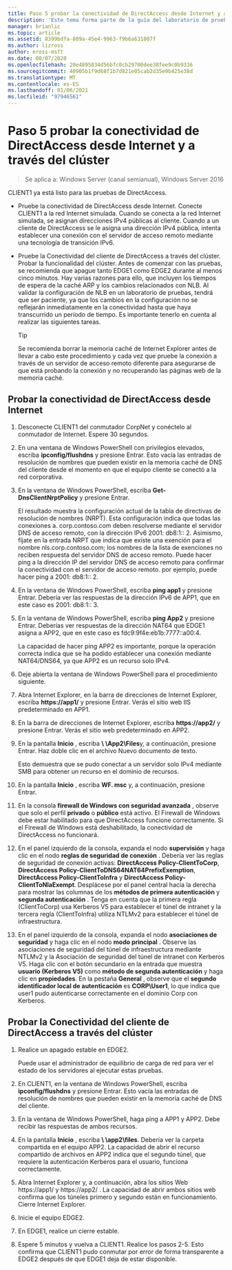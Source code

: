 ```yaml
---
title: Paso 5 probar la conectividad de DirectAccess desde Internet y a través del clúster
description: 'Este tema forma parte de la guía del laboratorio de pruebas: demostración de DirectAccess en un clúster con Windows NLB para Windows Server 2016'
manager: brianlic
ms.topic: article
ms.assetid: 8399bdfa-809a-45e4-9963-f9b6a631007f
ms.author: lizross
author: eross-msft
ms.date: 08/07/2020
ms.openlocfilehash: 20e4895834d56bfc0cb29700dee38fee9c0b9336
ms.sourcegitcommit: 40905b1f9d68f1b7d821e05cab2d35e9b425e38d
ms.translationtype: MT
ms.contentlocale: es-ES
ms.lasthandoff: 01/06/2021
ms.locfileid: "97946561"
---
```

# <a name="step-5-test-directaccess-connectivity-from-the-internet-and-through-the-cluster"></a>Paso 5 probar la conectividad de DirectAccess desde Internet y a través del clúster

>Se aplica a: Windows Server (canal semianual), Windows Server 2016

CLIENT1 ya está listo para las pruebas de DirectAccess.

- Pruebe la conectividad de DirectAccess desde Internet. Conecte CLIENT1 a la red Internet simulada. Cuando se conecta a la red Internet simulada, se asignan direcciones IPv4 públicas al cliente. Cuando a un cliente de DirectAccess se le asigna una dirección IPv4 pública, intenta establecer una conexión con el servidor de acceso remoto mediante una tecnología de transición IPv6.

- Pruebe la Conectividad del cliente de DirectAccess a través del clúster. Probar la funcionalidad del clúster. Antes de comenzar con las pruebas, se recomienda que apague tanto EDGE1 como EDGE2 durante al menos cinco minutos. Hay varias razones para ello, que incluyen los tiempos de espera de la caché ARP y los cambios relacionados con NLB. Al validar la configuración de NLB en un laboratorio de pruebas, tendrá que ser paciente, ya que los cambios en la configuración no se reflejarán inmediatamente en la conectividad hasta que haya transcurrido un período de tiempo. Es importante tenerlo en cuenta al realizar las siguientes tareas.

    > [!TIP]
    > Se recomienda borrar la memoria caché de Internet Explorer antes de llevar a cabo este procedimiento y cada vez que pruebe la conexión a través de un servidor de acceso remoto diferente para asegurarse de que está probando la conexión y no recuperando las páginas web de la memoria caché.

## <a name="test-directaccess-connectivity-from-the-internet"></a>Probar la conectividad de DirectAccess desde Internet

1. Desconecte CLIENT1 del conmutador CorpNet y conéctelo al conmutador de Internet. Espere 30 segundos.

2. En una ventana de Windows PowerShell con privilegios elevados, escriba **ipconfig/flushdns** y presione Entrar. Esto vacía las entradas de resolución de nombres que pueden existir en la memoria caché de DNS del cliente desde el momento en que el equipo cliente se conectó a la red corporativa.

3. En la ventana de Windows PowerShell, escriba **Get-DnsClientNrptPolicy** y presione Entrar.

   El resultado muestra la configuración actual de la tabla de directivas de resolución de nombres (NRPT). Esta configuración indica que todas las conexiones a. corp.contoso.com deben resolverse mediante el servidor DNS de acceso remoto, con la dirección IPv6 2001: db8:1:: 2. Asimismo, fíjate en la entrada NRPT que indica que existe una exención para el nombre nls.corp.contoso.com; los nombres de la lista de exenciones no reciben respuesta del servidor DNS de acceso remoto. Puede hacer ping a la dirección IP del servidor DNS de acceso remoto para confirmar la conectividad con el servidor de acceso remoto. por ejemplo, puede hacer ping a 2001: db8:1:: 2.

4. En la ventana de Windows PowerShell, escriba **ping app1** y presione Entrar. Debería ver las respuestas de la dirección IPv6 de APP1, que en este caso es 2001: db8:1:: 3.

5. En la ventana de Windows PowerShell, escriba **ping App2** y presione Entrar. Deberías ver respuestas de la dirección NAT64 que EDGE1 asigna a APP2, que en este caso es fdc9:9f4e:eb1b:7777::a00:4.

   La capacidad de hacer ping APP2 es importante, porque la operación correcta indica que se ha podido establecer una conexión mediante NAT64/DNS64, ya que APP2 es un recurso solo IPv4.

6. Deje abierta la ventana de Windows PowerShell para el procedimiento siguiente.

7. Abra Internet Explorer, en la barra de direcciones de Internet Explorer, escriba **https://app1/** y presione Entrar. Verás el sitio web IIS predeterminado en APP1.

8. En la barra de direcciones de Internet Explorer, escriba **https://app2/** y presione Entrar. Verás el sitio web predeterminado en APP2.

9. En la pantalla **Inicio** , escriba <strong> \\ \App2\Files</strong>y, a continuación, presione Entrar. Haz doble clic en el archivo Nuevo documento de texto.

    Esto demuestra que se pudo conectar a un servidor solo IPv4 mediante SMB para obtener un recurso en el dominio de recursos.

10. En la pantalla **Inicio** , escriba **WF. msc** y, a continuación, presione Entrar.

11. En la consola **firewall de Windows con seguridad avanzada** , observe que solo el perfil **privado** o **público** está activo. El Firewall de Windows debe estar habilitado para que DirectAccess funcione correctamente. Si el Firewall de Windows está deshabilitado, la conectividad de DirectAccess no funcionará.

12. En el panel izquierdo de la consola, expanda el nodo **supervisión** y haga clic en el nodo **reglas de seguridad de conexión** . Debería ver las reglas de seguridad de conexión activas: **DirectAccess Policy-ClientToCorp**, **DirectAccess Policy-ClientToDNS64NAT64PrefixExemption**, **DirectAccess Policy-ClientToInfra** y **DirectAccess Policy-ClientToNlaExempt**. Desplácese por el panel central hacia la derecha para mostrar las columnas de los **métodos de primera autenticación** y **segunda autenticación** . Tenga en cuenta que la primera regla (ClientToCorp) usa Kerberos V5 para establecer el túnel de intranet y la tercera regla (ClientToInfra) utiliza NTLMv2 para establecer el túnel de infraestructura.

13. En el panel izquierdo de la consola, expanda el nodo **asociaciones de seguridad** y haga clic en el nodo **modo principal** . Observe las asociaciones de seguridad del túnel de infraestructura mediante NTLMv2 y la Asociación de seguridad del túnel de intranet con Kerberos V5. Haga clic con el botón secundario en la entrada que muestra **usuario (Kerberos V5)** como **método de segunda autenticación** y haga clic en **propiedades**. En la pestaña **General** , observe que el **segundo identificador local de autenticación** es **CORP\User1**, lo que indica que user1 pudo autenticarse correctamente en el dominio Corp con Kerberos.

## <a name="test-directaccess-client-connectivity-through-the-cluster"></a>Probar la Conectividad del cliente de DirectAccess a través del clúster

1. Realice un apagado estable en EDGE2.

   Puede usar el administrador de equilibrio de carga de red para ver el estado de los servidores al ejecutar estas pruebas.

2. En CLIENT1, en la ventana de Windows PowerShell, escriba **ipconfig/flushdns** y presione Entrar. Esto vacía las entradas de resolución de nombres que pueden existir en la memoria caché de DNS del cliente.

3. En la ventana de Windows PowerShell, haga ping a APP1 y APP2. Debe recibir las respuestas de ambos recursos.

4. En la pantalla **Inicio** , escriba <strong> \\ \app2\files</strong>. Debería ver la carpeta compartida en el equipo APP2. La capacidad de abrir el recurso compartido de archivos en APP2 indica que el segundo túnel, que requiere la autenticación Kerberos para el usuario, funciona correctamente.

5. Abra Internet Explorer y, a continuación, abra los sitios Web https://app1/ y https://app2/ . La capacidad de abrir ambos sitios web confirma que los túneles primero y segundo están en funcionamiento. Cierre Internet Explorer.

6. Inicie el equipo EDGE2.

7. En EDGE1, realice un cierre estable.

8. Espere 5 minutos y vuelva a CLIENT1. Realice los pasos 2-5. Esto confirma que CLIENT1 pudo conmutar por error de forma transparente a EDGE2 después de que EDGE1 deja de estar disponible.
